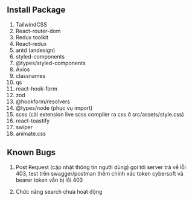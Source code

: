## Install Package
1. TailwindCSS
2. React-router-dom
3. Redux toolkit
4. React-redux
5. antd (andesign)
6. styled-components
7. @types/styled-components
8. Axios
9. classnames
10. qs
11. react-hook-form
12. zod
13. @hookform/resolvers
14. @types/node (phục vụ import)
15. scss (cài extension live scss compiler ra css ở src/assets/style.css)
16. react-toastify
17. swiper
18. animate.css

## Known Bugs
1. Post Request (cập nhật thông tin người dùng) gọi tới server trả về lỗi 403, test trên swagger/postman thêm chính xác token cybersoft và bearer token vẫn bị lỗi 403

2. Chức năng search chưa hoạt động

